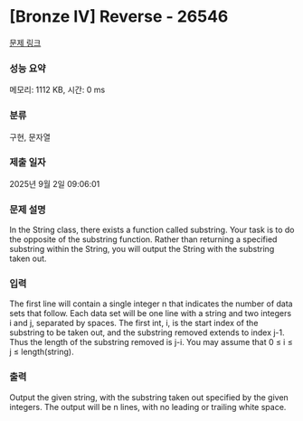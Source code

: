 # [Bronze IV] Reverse - 26546 

[문제 링크](https://www.acmicpc.net/problem/26546) 

### 성능 요약

메모리: 1112 KB, 시간: 0 ms

### 분류

구현, 문자열

### 제출 일자

2025년 9월 2일 09:06:01

### 문제 설명

<p>In the String class, there exists a function called substring. Your task is to do the opposite of the substring function. Rather than returning a specified substring within the String, you will output the String with the substring taken out.</p>

### 입력 

 <p>The first line will contain a single integer n that indicates the number of data sets that follow. Each data set will be one line with a string and two integers i and j, separated by spaces. The first int, i, is the start index of the substring to be taken out, and the substring removed extends to index j-1. Thus the length of the substring removed is j-i. You may assume that 0 ≤ i ≤ j ≤ length(string).</p>

### 출력 

 <p>Output the given string, with the substring taken out specified by the given integers. The output will be n lines, with no leading or trailing white space.</p>

